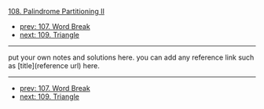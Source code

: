 [108. Palindrome Partitioning II](http://www.lintcode.com/problem/palindrome-partitioning-ii)

- [prev: 107. Word Break](107-word-break.md)
- [next: 109. Triangle](109-triangle.md)

---

put your own notes and solutions here.
you can add any reference link such as [title](reference url) here.

---

- [prev: 107. Word Break](107-word-break.md)
- [next: 109. Triangle](109-triangle.md)
